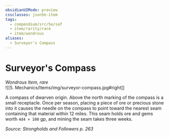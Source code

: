 ```yaml
---
obsidianUIMode: preview
cssclasses: json5e-item
tags:
  - compendium/src/5e/saf
  - item/rarity/rare
  - item/wondrous
aliases:
  - Surveyor's Compass
---
```

# Surveyor's Compass
*Wondrous Item, rare*  
![[5. Mechanics/Items/img/surveyor-compass.jpg#right]]  


A compass of dwarven origin. Above the north marking of the compass is a small receptacle. Once per season, placing a piece of ore or precious stone into it causes the needle on the compass to point toward the nearest seam containing that material within 12 miles. This seam holds ore and gems worth `4d4 × 100` gp, and mining the seam takes three weeks.

*Source: Strongholds and Followers p. 263*
